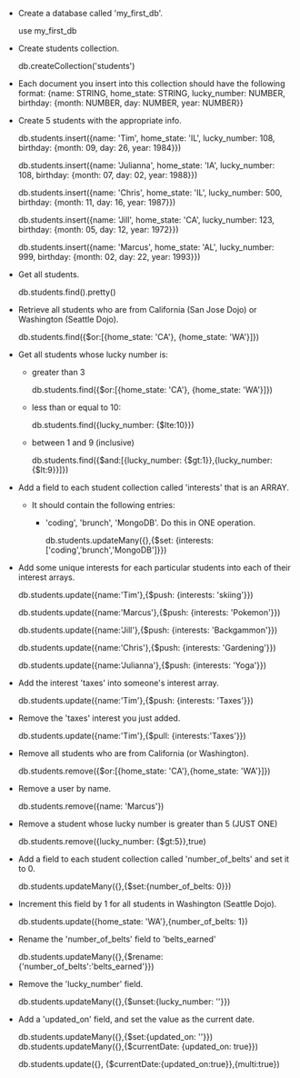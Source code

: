 
+ Create a database called 'my_first_db'.
	
	use my_first_db




+ Create students collection.

	db.createCollection('students')





+ Each document you insert into this collection should have the following format: {name: STRING, home_state: STRING, lucky_number: NUMBER, birthday: {month: NUMBER, day: NUMBER, year: NUMBER}}

+ Create 5 students with the appropriate info.

	db.students.insert({name: 'Tim', home_state: 'IL', lucky_number: 108, birthday: {month: 09, day: 26, year: 1984}})

	db.students.insert({name: 'Julianna', home_state: 'IA', lucky_number: 108, birthday: {month: 07, day: 02, year: 1988}})

	db.students.insert({name: 'Chris', home_state: 'IL', lucky_number: 500, birthday: {month: 11, day: 16, year: 1987}})

	db.students.insert({name: 'Jill', home_state: 'CA', lucky_number: 123, birthday: {month: 05, day: 12, year: 1972}})

	db.students.insert({name: 'Marcus', home_state: 'AL', lucky_number: 999, birthday: {month: 02, day: 22, year: 1993}})





+ Get all students.
	
	db.students.find().pretty()




+ Retrieve all students who are from California (San Jose Dojo) or Washington (Seattle Dojo).

	 db.students.find({$or:[{home_state: 'CA'}, {home_state: 'WA'}]})





+ Get all students whose lucky number is:
	- greater than 3

		db.students.find({$or:[{home_state: 'CA'}, {home_state: 'WA'}]})

	- less than or equal to 10:

		db.students.find({lucky_number: {$lte:10}})

	- between 1 and 9 (inclusive)

		db.students.find({$and:[{lucky_number: {$gt:1}},{lucky_number: {$lt:9}}]})





+ Add a field to each student collection called 'interests' that is an ARRAY.  




	- It should contain the following entries: 
		- 'coding', 'brunch', 'MongoDB'. Do this in ONE operation.

			db.students.updateMany({},{$set: {interests: ['coding','brunch','MongoDB']}})





+ Add some unique interests for each particular students into each of their interest arrays.
	
	db.students.update({name:'Tim'},{$push: {interests: 'skiing'}})

	db.students.update({name:'Marcus'},{$push: {interests: 'Pokemon'}})

	db.students.update({name:'Jill'},{$push: {interests: 'Backgammon'}})

	db.students.update({name:'Chris'},{$push: {interests: 'Gardening'}})

	db.students.update({name:'Julianna'},{$push: {interests: 'Yoga'}})





+ Add the interest 'taxes' into someone's interest array.

	db.students.update({name:'Tim'},{$push: {interests: 'Taxes'}})




+ Remove the 'taxes' interest you just added.

	db.students.update({name:'Tim'},{$pull: {interests:'Taxes'}})




+ Remove all students who are from California (or Washington).

	db.students.remove({$or:[{home_state: 'CA'},{home_state: 'WA'}]})




+ Remove a user by name. 

	db.students.remove({name: 'Marcus'})



+ Remove a student whose lucky number is greater than 5 (JUST ONE)

	db.students.remove({lucky_number: {$gt:5}},true)
	




+ Add a field to each student collection called 'number_of_belts' and set it to 0.

	db.students.updateMany({},{$set:{number_of_belts: 0}})







+ Increment this field by 1 for all students in Washington (Seattle Dojo).


	db.students.update({home_state: 'WA'},{number_of_belts: 1})


+ Rename the 'number_of_belts' field to 'belts_earned'

	db.students.updateMany({},{$rename: {'number_of_belts':'belts_earned'}})

+ Remove the 'lucky_number' field.

	db.students.updateMany({},{$unset:{lucky_number: ''}})


+ Add a 'updated_on' field, and set the value as the current date.

	db.students.updateMany({},{$set:{updated_on: ''}})
	db.students.updateMany({},{$currentDate: {updated_on: true}})

	db.students.update({}, {$currentDate:{updated_on:true}},{multi:true})




